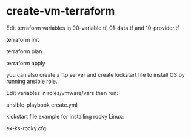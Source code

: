 # create-vm-terraform

Edit terraform variables in 00-variable.tf, 01-data.tf and 10-provider.tf

terraform init

terraform plan

terraform apply

you can also create a ftp server and create kickstart file to install OS by running ansible role.

Edit variables in roles/vmware/vars then run:

ansible-playbook create.yml

kickstart file example for installing rocky Linux:

ex-ks-rocky.cfg
